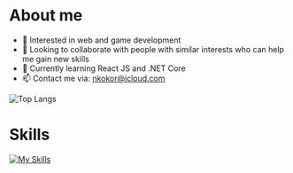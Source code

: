 

# About me

- 🔭 Interested in web and game development
- 👯 Looking to collaborate with people with similar interests who can help me gain new skills
- 🌱 Currently learning React JS and .NET Core
- 📫 Contact me via: nkokor@icloud.com

![Top Langs](https://github-readme-stats.vercel.app/api/top-langs/?username=nkokor&theme=light)

# Skills
[![My Skills](https://skills.thijs.gg/icons?i=c,cpp,cs,java,javascript,python,html,css,react,dotnet,nodejs,mysql,unity,blender,git&theme=dark)](https://skills.thijs.gg)
